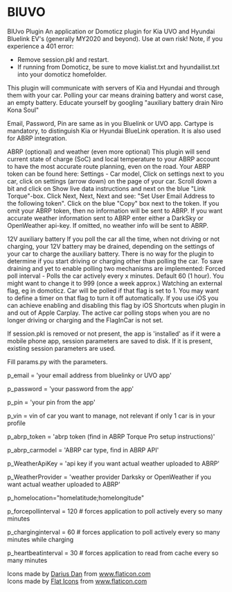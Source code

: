 # BlUVO
 
BlUvo Plugin
An application or Domoticz plugin for Kia UVO and Hyundai Bluelink EV's (generally MY2020 and beyond). Use at own risk!
Note, if you experience a 401 error:
- Remove session.pkl and restart.
- If running from Domoticz, be sure to move kialist.txt and hyundailist.txt into your domoticz homefolder.

This plugin will communicate with servers of Kia and Hyundai and through them with your car. Polling your car means draining battery and worst case, an empty battery. Educate yourself by googling "auxiliary battery drain Niro Kona Soul"

Email, Password, Pin are same as in you Bluelink or UVO app. Cartype is mandatory, to distinguish Kia or Hyundai BlueLink operation. It is also used for ABRP integration.

ABRP (optional) and weather (even more optional)
This plugin will send current state of charge (SoC) and local temperature to your ABRP account to have the most accurate route planning, even on the road.
Your ABRP token can be found here: Settings - Car model, Click on settings next to you car, click on settings (arrow down) on the page of your car. Scroll down a bit and click on Show live data instructions and next on the blue "Link Torque"-box. Click Next, Next, Next and see: "Set User Email Address to the following token". Click on the blue "Copy" box next to the token.
If you omit your ABRP token, then no information will be sent to ABRP.
If you want accurate weather information sent to ABRP enter either a DarkSky or OpenWeather api-key. If omitted, no weather info will be sent to ABRP.

12V auxiliary battery
If you poll the car all the time, when not driving or not charging, your 12V battery may be drained, depending on the settings of your car to charge the auxiliary battery. There is no way for the plugin to determine if you start driving or charging other than polling the car. To save draining and yet to enable polling two mechanisms are implemented:
Forced poll interval - Polls the car actively every x minutes. Default 60 (1 hour). You might want to change it to 999 (once a week approx.)
Watching an external flag, eg in domoticz. Car will be polled if that flag is set to 1. You may want to define a timer on that flag to turn it off automatically. If you use iOS you can achieve enabling and disabling this flag by iOS Shortcuts when plugin in and out of Apple Carplay. 
The active car polling stops when you are no longer driving or charging and the FlagInCar is not set.

If session.pkl is removed or not present, the app is 'installed' as if it were a mobile phone app, session parameters are saved to disk. If it is present, existing session parameters are used.

Fill params.py with the parameters.

p_email = 'your email address from bluelinky or UVO app'

p_password = 'your password from the app'

p_pin = 'your pin from the app'

p_vin = vin of car you want to manage, not relevant if only 1 car is in your profile

p_abrp_token = 'abrp token (find in ABRP Torque Pro setup instructions)'

p_abrp_carmodel = 'ABRP car type, find in ABRP API'

p_WeatherApiKey = 'api key if you want actual weather uploaded to ABRP'

p_WeatherProvider = 'weather provider Darksky or OpenWeather if you want actual weather uploaded to ABRP'

p_homelocation="homelatitude;homelongitude"

p_forcepollinterval = 120 # forces application to poll actively every so many minutes

p_charginginterval = 60 # forces application to poll actively every so many minutes while charging

p_heartbeatinterval = 30 # forces application to read from cache every so many minutes

<div>Icons made by <a href="https://www.flaticon.com/authors/darius-dan" title="Darius Dan">Darius Dan</a> from <a href="https://www.flaticon.com/" title="Flaticon">www.flaticon.com</a></div>
<div>Icons made by <a href="https://flat-icons.com/" title="Flat Icons">Flat Icons</a> from <a href="https://www.flaticon.com/" title="Flaticon">www.flaticon.com</a></div>